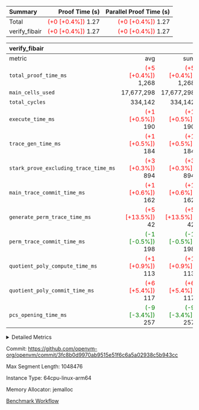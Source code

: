 | Summary | Proof Time (s) | Parallel Proof Time (s) |
|:---|---:|---:|
| Total | <span style='color: red'>(+0 [+0.4%])</span> 1.27 | <span style='color: red'>(+0 [+0.4%])</span> 1.27 |
| verify_fibair | <span style='color: red'>(+0 [+0.4%])</span> 1.27 | <span style='color: red'>(+0 [+0.4%])</span> 1.27 |


| verify_fibair |||||
|:---|---:|---:|---:|---:|
|metric|avg|sum|max|min|
| `total_proof_time_ms ` | <span style='color: red'>(+5 [+0.4%])</span> 1,268 | <span style='color: red'>(+5 [+0.4%])</span> 1,268 | <span style='color: red'>(+5 [+0.4%])</span> 1,268 | <span style='color: red'>(+5 [+0.4%])</span> 1,268 |
| `main_cells_used     ` |  17,677,298 |  17,677,298 |  17,677,298 |  17,677,298 |
| `total_cycles        ` |  334,142 |  334,142 |  334,142 |  334,142 |
| `execute_time_ms     ` | <span style='color: red'>(+1 [+0.5%])</span> 190 | <span style='color: red'>(+1 [+0.5%])</span> 190 | <span style='color: red'>(+1 [+0.5%])</span> 190 | <span style='color: red'>(+1 [+0.5%])</span> 190 |
| `trace_gen_time_ms   ` | <span style='color: red'>(+1 [+0.5%])</span> 184 | <span style='color: red'>(+1 [+0.5%])</span> 184 | <span style='color: red'>(+1 [+0.5%])</span> 184 | <span style='color: red'>(+1 [+0.5%])</span> 184 |
| `stark_prove_excluding_trace_time_ms` | <span style='color: red'>(+3 [+0.3%])</span> 894 | <span style='color: red'>(+3 [+0.3%])</span> 894 | <span style='color: red'>(+3 [+0.3%])</span> 894 | <span style='color: red'>(+3 [+0.3%])</span> 894 |
| `main_trace_commit_time_ms` | <span style='color: red'>(+1 [+0.6%])</span> 162 | <span style='color: red'>(+1 [+0.6%])</span> 162 | <span style='color: red'>(+1 [+0.6%])</span> 162 | <span style='color: red'>(+1 [+0.6%])</span> 162 |
| `generate_perm_trace_time_ms` | <span style='color: red'>(+5 [+13.5%])</span> 42 | <span style='color: red'>(+5 [+13.5%])</span> 42 | <span style='color: red'>(+5 [+13.5%])</span> 42 | <span style='color: red'>(+5 [+13.5%])</span> 42 |
| `perm_trace_commit_time_ms` | <span style='color: green'>(-1 [-0.5%])</span> 198 | <span style='color: green'>(-1 [-0.5%])</span> 198 | <span style='color: green'>(-1 [-0.5%])</span> 198 | <span style='color: green'>(-1 [-0.5%])</span> 198 |
| `quotient_poly_compute_time_ms` | <span style='color: red'>(+1 [+0.9%])</span> 113 | <span style='color: red'>(+1 [+0.9%])</span> 113 | <span style='color: red'>(+1 [+0.9%])</span> 113 | <span style='color: red'>(+1 [+0.9%])</span> 113 |
| `quotient_poly_commit_time_ms` | <span style='color: red'>(+6 [+5.4%])</span> 117 | <span style='color: red'>(+6 [+5.4%])</span> 117 | <span style='color: red'>(+6 [+5.4%])</span> 117 | <span style='color: red'>(+6 [+5.4%])</span> 117 |
| `pcs_opening_time_ms ` | <span style='color: green'>(-9 [-3.4%])</span> 257 | <span style='color: green'>(-9 [-3.4%])</span> 257 | <span style='color: green'>(-9 [-3.4%])</span> 257 | <span style='color: green'>(-9 [-3.4%])</span> 257 |



<details>
<summary>Detailed Metrics</summary>

|  | verify_program_compile_ms | total_cells | stark_prove_excluding_trace_time_ms | quotient_poly_compute_time_ms | quotient_poly_commit_time_ms | perm_trace_commit_time_ms | pcs_opening_time_ms | main_trace_commit_time_ms |
| --- | --- | --- | --- | --- | --- | --- | --- |
|  | 7 | 65,536 | 39 | 2 | 7 | 0 | 23 | 6 | 

| air_name | rows | quotient_deg | main_cols | interactions | constraints | cells |
| --- | --- | --- | --- | --- | --- | --- |
| AccessAdapterAir<2> |  | 2 |  | 5 | 12 |  | 
| AccessAdapterAir<4> |  | 2 |  | 5 | 12 |  | 
| AccessAdapterAir<8> |  | 2 |  | 5 | 12 |  | 
| FibonacciAir | 32,768 | 1 | 2 |  | 5 | 65,536 | 
| FriReducedOpeningAir |  | 2 |  | 39 | 71 |  | 
| JalRangeCheckAir |  | 2 |  | 9 | 14 |  | 
| NativePoseidon2Air<BabyBearParameters>, 1> |  | 2 |  | 136 | 572 |  | 
| PhantomAir |  | 2 |  | 3 | 5 |  | 
| ProgramAir |  | 1 |  | 1 | 4 |  | 
| VariableRangeCheckerAir |  | 1 |  | 1 | 4 |  | 
| VmAirWrapper<AluNativeAdapterAir, FieldArithmeticCoreAir> |  | 2 |  | 15 | 27 |  | 
| VmAirWrapper<BranchNativeAdapterAir, BranchEqualCoreAir<1> |  | 2 |  | 11 | 25 |  | 
| VmAirWrapper<NativeAdapterAir<2, 0>, PublicValuesCoreAir> |  | 2 |  | 11 | 29 |  | 
| VmAirWrapper<NativeLoadStoreAdapterAir<1>, NativeLoadStoreCoreAir<1> |  | 2 |  | 15 | 20 |  | 
| VmAirWrapper<NativeLoadStoreAdapterAir<4>, NativeLoadStoreCoreAir<4> |  | 2 |  | 15 | 20 |  | 
| VmAirWrapper<NativeVectorizedAdapterAir<4>, FieldExtensionCoreAir> |  | 2 |  | 15 | 27 |  | 
| VmConnectorAir |  | 2 |  | 5 | 11 |  | 
| VolatileBoundaryAir |  | 2 |  | 7 | 19 |  | 

| group | trace_gen_time_ms | total_proof_time_ms | total_cycles | total_cells | stark_prove_excluding_trace_time_ms | quotient_poly_compute_time_ms | quotient_poly_commit_time_ms | perm_trace_commit_time_ms | pcs_opening_time_ms | main_trace_commit_time_ms | main_cells_used | generate_perm_trace_time_ms | execute_time_ms |
| --- | --- | --- | --- | --- | --- | --- | --- | --- | --- | --- | --- | --- | --- |
| verify_fibair | 184 | 1,268 | 334,142 | 62,474,410 | 894 | 113 | 117 | 198 | 257 | 162 | 17,677,298 | 42 | 190 | 

| group | air_name | rows | prep_cols | perm_cols | main_cols | cells |
| --- | --- | --- | --- | --- | --- | --- |
| verify_fibair | AccessAdapterAir<2> | 131,072 |  | 16 | 11 | 3,538,944 | 
| verify_fibair | AccessAdapterAir<4> | 65,536 |  | 16 | 13 | 1,900,544 | 
| verify_fibair | AccessAdapterAir<8> | 128 |  | 16 | 17 | 4,224 | 
| verify_fibair | FriReducedOpeningAir | 2,048 |  | 84 | 27 | 227,328 | 
| verify_fibair | JalRangeCheckAir | 32,768 |  | 28 | 12 | 1,310,720 | 
| verify_fibair | NativePoseidon2Air<BabyBearParameters>, 1> | 32,768 |  | 312 | 398 | 23,265,280 | 
| verify_fibair | PhantomAir | 16,384 |  | 12 | 6 | 294,912 | 
| verify_fibair | ProgramAir | 8,192 |  | 8 | 10 | 147,456 | 
| verify_fibair | VariableRangeCheckerAir | 262,144 | 2 | 8 | 1 | 2,359,296 | 
| verify_fibair | VmAirWrapper<AluNativeAdapterAir, FieldArithmeticCoreAir> | 262,144 |  | 36 | 29 | 17,039,360 | 
| verify_fibair | VmAirWrapper<BranchNativeAdapterAir, BranchEqualCoreAir<1> | 32,768 |  | 28 | 23 | 1,671,168 | 
| verify_fibair | VmAirWrapper<NativeLoadStoreAdapterAir<1>, NativeLoadStoreCoreAir<1> | 65,536 |  | 40 | 21 | 3,997,696 | 
| verify_fibair | VmAirWrapper<NativeLoadStoreAdapterAir<4>, NativeLoadStoreCoreAir<4> | 32,768 |  | 40 | 27 | 2,195,456 | 
| verify_fibair | VmAirWrapper<NativeVectorizedAdapterAir<4>, FieldExtensionCoreAir> | 32,768 |  | 36 | 38 | 2,424,832 | 
| verify_fibair | VmConnectorAir | 2 | 1 | 16 | 5 | 42 | 
| verify_fibair | VolatileBoundaryAir | 65,536 |  | 20 | 12 | 2,097,152 | 

| group | trace_height_constraint | weighted_sum | threshold |
| --- | --- | --- | --- |
| verify_fibair | 0 | 1,085,444 | 2,013,265,921 | 
| verify_fibair | 1 | 5,411,200 | 2,013,265,921 | 
| verify_fibair | 2 | 542,722 | 2,013,265,921 | 
| verify_fibair | 3 | 5,476,612 | 2,013,265,921 | 
| verify_fibair | 4 | 65,536 | 2,013,265,921 | 
| verify_fibair | 5 | 12,851,850 | 2,013,265,921 | 

| trace_height_constraint | threshold |
| --- | --- |
| 0 | 2,013,265,921 | 

</details>


Commit: https://github.com/openvm-org/openvm/commit/3fc8b0d9970ab9515e51f6c6a5a02938c5b943cc

Max Segment Length: 1048476

Instance Type: 64cpu-linux-arm64

Memory Allocator: jemalloc

[Benchmark Workflow](https://github.com/openvm-org/openvm/actions/runs/14485466282)
